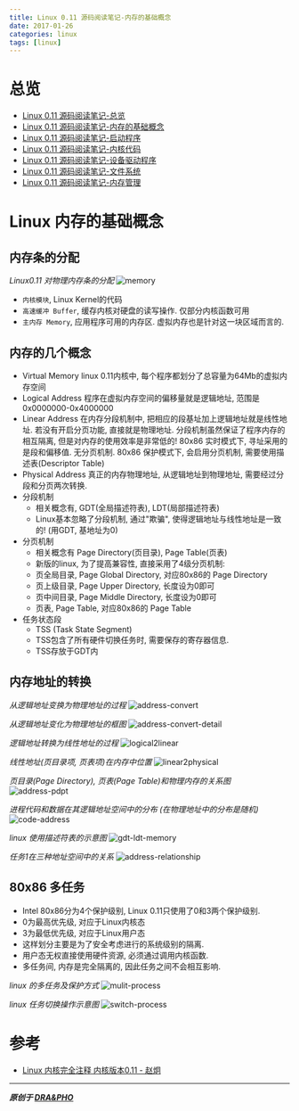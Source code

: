 ```yaml
---
title: Linux 0.11 源码阅读笔记-内存的基础概念
date: 2017-01-26
categories: linux
tags: [linux]
---
```


# 总览

- [Linux 0.11 源码阅读笔记-总览](https://draapho.github.io/2017/01/23/1704-linux-source/)
- [Linux 0.11 源码阅读笔记-内存的基础概念](https://draapho.github.io/2017/01/26/1704-linux-source1/)
- [Linux 0.11 源码阅读笔记-启动程序](https://draapho.github.io/2017/01/28/1704-linux-source2/)
- [Linux 0.11 源码阅读笔记-内核代码](https://draapho.github.io/2017/01/31/1704-linux-source3/)
- [Linux 0.11 源码阅读笔记-设备驱动程序](https://draapho.github.io/2017/02/01/1704-linux-source4/)
- [Linux 0.11 源码阅读笔记-文件系统](https://draapho.github.io/2017/02/13/1704-linux-source5/)
- [Linux 0.11 源码阅读笔记-内存管理](https://draapho.github.io/2017/02/15/1704-linux-source6/)


# Linux 内存的基础概念

## 内存条的分配
*Linux0.11 对物理内存条的分配*
![memory](https://draapho.github.io/images/1704/1-memory.jpg)
- `内核模块`, Linux Kernel的代码
- `高速缓冲 Buffer`, 缓存内核对硬盘的读写操作. 仅部分内核函数可用
- `主内存 Memory`, 应用程序可用的内存区. 虚拟内存也是针对这一块区域而言的.

## 内存的几个概念
- Virtual Memory
  linux 0.11内核中, 每个程序都划分了总容量为64Mb的虚拟内存空间
- Logical Address
  程序在虚拟内存空间的偏移量就是逻辑地址, 范围是0x0000000-0x4000000
- Linear Address
  在内存分段机制中, 把相应的段基址加上逻辑地址就是线性地址. 若没有开启分页功能, 直接就是物理地址.
  分段机制虽然保证了程序内存的相互隔离, 但是对内存的使用效率是非常低的!
  80x86 实时模式下, 寻址采用的是段和偏移值. 无分页机制.
  80x86 保护模式下, 会启用分页机制, 需要使用描述表(Descriptor Table)
- Physical Address
  真正的内存物理地址, 从逻辑地址到物理地址, 需要经过分段和分页两次转换.
- 分段机制
  - 相关概念有, GDT(全局描述符表), LDT(局部描述符表)
  - Linux基本忽略了分段机制, 通过"欺骗", 使得逻辑地址与线性地址是一致的! (用GDT, 基地址为0)
- 分页机制
  - 相关概念有 Page Directory(页目录), Page Table(页表)
  - 新版的linux, 为了提高兼容性, 直接采用了4级分页机制:
  - 页全局目录, Page Global Directory, 对应80x86的 Page Directory
  - 页上级目录, Page Upper Directory,  长度设为0即可
  - 页中间目录, Page Middle Directory, 长度设为0即可
  - 页表, Page Table, 对应80x86的 Page Table
- 任务状态段
  - TSS (Task State Segment)
  - TSS包含了所有硬件切换任务时, 需要保存的寄存器信息.
  - TSS存放于GDT内

## 内存地址的转换
*从逻辑地址变换为物理地址的过程*
![address-convert](https://draapho.github.io/images/1704/1-address-convert.jpg)

*从逻辑地址变化为物理地址的框图*
![address-convert-detail](https://draapho.github.io/images/1704/1-address-convert-detail.jpg)

*逻辑地址转换为线性地址的过程*
![logical2linear](https://draapho.github.io/images/1704/1-logical2linear.jpg)

*线性地址(页目录项, 页表项)在内存中位置*
![linear2physical](https://draapho.github.io/images/1704/1-linear2physical.jpg)

*页目录(Page Directory), 页表(Page Table)和物理内存的关系图*
![address-pdpt](https://draapho.github.io/images/1704/1-address-pdpt.jpg)

*进程代码和数据在其逻辑地址空间中的分布 (在物理地址中的分布是随机)*
![code-address](https://draapho.github.io/images/1704/1-code-address.jpg)

*linux 使用描述符表的示意图*
![gdt-ldt-memory](https://draapho.github.io/images/1704/1-gdt-ldt-memory.jpg)

*任务1在三种地址空间中的关系*
![address-relationship](https://draapho.github.io/images/1704/1-address-relationship.jpg)

## 80x86 多任务
- Intel 80x86分为4个保护级别, Linux 0.11只使用了0和3两个保护级别.
- 0为最高优先级, 对应于Linux内核态
- 3为最低优先级, 对应于Linux用户态
- 这样划分主要是为了安全考虑进行的系统级别的隔离.
- 用户态无权直接使用硬件资源, 必须通过调用内核函数.
- 多任务间, 内存是完全隔离的, 因此任务之间不会相互影响.

*linux 的多任务及保护方式*
![mulit-process](https://draapho.github.io/images/1704/1-mulit-process.jpg)

*linux 任务切换操作示意图*
![switch-process](https://draapho.github.io/images/1704/1-switch-process.jpg)



# 参考

- [Linux 内核完全注释 内核版本0.11 - 赵炯](http://oldlinux.org/download/clk011c-3.0-toc.pdf)


----------

***原创于 [DRA&PHO](https://draapho.github.io/)***